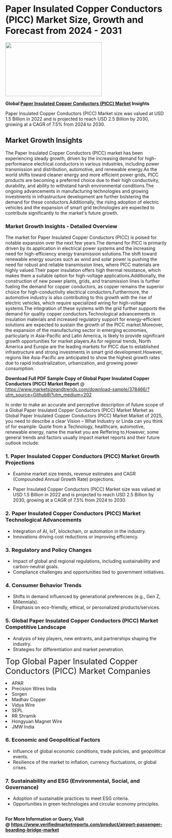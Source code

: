 <H1>Paper Insulated Copper Conductors (PICC) Market Size, Growth and Forecast from 2024 - 2031</H1><img class="aligncenter size-medium wp-image-584254" src="https://thirdeyenews.in/wp-content/uploads/2024/09/Global-Market-Research-300x168.jpeg" alt="" width="300" height="168" /><p><strong>Global&nbsp;<a href="https://www.marketsizeandtrends.com/download-sample/378466/?utm_source=Github8j?utm_medium=202">Paper Insulated Copper Conductors (PICC) Market</a> Insights</strong></p><p>Paper Insulated Copper Conductors (PICC) Market size was valued at USD 1.5 Billion in 2022 and is projected to reach USD 2.5 Billion by 2030, growing at a CAGR of 7.5% from 2024 to 2030.</p><p><h2>Market Growth Insights</h2> The Paper Insulated Copper Conductors (PICC) market has been experiencing steady growth, driven by the increasing demand for high-performance electrical conductors in various industries, including power transmission and distribution, automotive, and renewable energy.As the world shifts toward cleaner energy and more efficient power grids, PICC products are becoming a preferred choice due to their high conductivity, durability, and ability to withstand harsh environmental conditions.The ongoing advancements in manufacturing technologies and growing investments in infrastructure development are further bolstering the demand for these conductors.Additionally, the rising adoption of electric vehicles and the expansion of smart grid technologies are expected to contribute significantly to the market's future growth. <h3>Market Growth Insights - Detailed Overview</h3> The market for Paper Insulated Copper Conductors (PICC) is poised for notable expansion over the next few years.The demand for PICC is primarily driven by its application in electrical power systems and the increasing need for high-efficiency energy transmission solutions.The shift toward renewable energy sources such as wind and solar power is pushing the need for robust and reliable transmission lines, where PICC materials are highly valued.Their paper insulation offers high thermal resistance, which makes them a suitable option for high-voltage applications.Additionally, the construction of new power plants, grids, and transmission lines is further fueling the demand for copper conductors, as copper remains the superior choice for high-conductivity electrical conductors.Furthermore, the automotive industry is also contributing to this growth with the rise of electric vehicles, which require specialized wiring for high-voltage systems.The integration of these systems with the grid further supports the demand for quality copper conductors.Technological advancements in insulation materials and increased regulatory support for energy-efficient solutions are expected to sustain the growth of the PICC market.Moreover, the expansion of the manufacturing sector in emerging economies, particularly in Asia-Pacific and Latin America, is likely to provide significant growth opportunities for market players.As for regional trends, North America and Europe are the leading markets for PICC due to established infrastructure and strong investments in smart grid development.However, regions like Asia-Pacific are anticipated to show the highest growth rates due to rapid industrialization, urbanization, and growing power consumption.</p><p><span class=""><strong>Download Full PDF Sample Copy of Global Paper Insulated Copper Conductors (PICC) Market Report</strong> @ <a href="https://www.marketsizeandtrends.com/download-sample/378466/?utm_source=Github8j?utm_medium=202" target="_blank">https://www.marketsizeandtrends.com/download-sample/378466/?utm_source=Github8j?utm_medium=202</a></span></p><p>In order to make an accurate and perceptive description of future scope of a Global&nbsp;Paper Insulated Copper Conductors (PICC) Market Market as Global&nbsp;Paper Insulated Copper Conductors (PICC) Market Market of 2025, you need to describe a clear Vision &ndash; What Industry or Linda can you think of for example: Quote from a Technology, healthcare, automotive, renewable energy, name the market you are Reffering to.However, some general trends and factors usually impact market reports and their future outlook include:</p><h3>1.&nbsp;<strong>Paper Insulated Copper Conductors (PICC) Market Growth Projections</strong></h3><ul><li>Examine market size trends, revenue estimates and CAGR (Compounded Annual Growth Rate) projections.</li><li><p>Paper Insulated Copper Conductors (PICC) Market size was valued at USD 1.5 Billion in 2022 and is projected to reach USD 2.5 Billion by 2030, growing at a CAGR of 7.5% from 2024 to 2030.</p></li></ul><h3>2.&nbsp;<strong>Paper Insulated Copper Conductors (PICC) Market Technological Advancements</strong></h3><ul><li>Integration of AI, IoT, blockchain, or automation in the industry.</li><li>Innovations driving cost reductions or improving efficiency.</li></ul><h3>3.&nbsp;<strong>Regulatory and Policy Changes</strong></h3><ul><li>Impact of global and regional regulations, including sustainability and carbon-neutral goals.</li><li>Compliance challenges and opportunities tied to government initiatives.</li></ul><h3>4.&nbsp;<strong>Consumer Behavior Trends</strong></h3><ul><li>Shifts in demand influenced by generational preferences (e.g., Gen Z, Millennials).</li><li>Emphasis on eco-friendly, ethical, or personalized products/services.</li></ul><h3>5.&nbsp;<strong>Global Paper Insulated Copper Conductors (PICC) Market Competitive Landscape</strong></h3><ul><li>Analysis of key players, new entrants, and partnerships shaping the industry.</li><li>Strategies for differentiation and market penetration.</li></ul><p data-pm-slice="1 1 []"><span style="color: inherit; font-family: inherit; font-size: 25px;">Top Global Paper Insulated Copper Conductors (PICC) Market Companies</span></p><div class="" data-test-id=""><p><li>APAR</li><li> Precision Wires India</li><li> Sorgen</li><li> Madhav Copper</li><li> Vidya Wire</li><li> SEPL</li><li> RR Shramik</li><li> Hongyuan Magnet Wire</li><li> JMW India</li></p></div><h3>6.&nbsp;<strong>Economic and Geopolitical Factors</strong></h3><ul><li>Influence of global economic conditions, trade policies, and geopolitical events.</li><li>Resilience of the market to inflation, currency fluctuations, or global crises.</li></ul><h3>7.&nbsp;<strong>Sustainability and ESG (Environmental, Social, and Governance)</strong></h3><ul><li>Adoption of sustainable practices to meet ESG criteria.</li><li>Opportunities in green technologies and circular economy principles.</li></ul><h2><strong style="font-size: 14px;">For More Information or Query, Visit @&nbsp;</strong><a style="background-color: #ffffff; font-size: 14px;" href="https://www.marketsizeandtrends.com/report/paper-insulated-copper-conductors-picc-market/" target="_blank">https://www.verifiedmarketreports.com/product/airport-passenger-boarding-bridge-market</a></h2>
